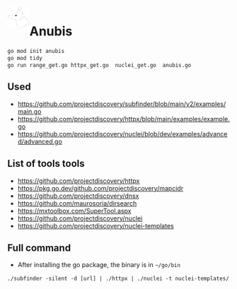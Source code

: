 <img align="left" width="50" height="50" src="anubis.png" alt="Anubis">

# Anubis
```
go mod init anubis
go mod tidy
go run range_get.go httpx_get.go  nuclei_get.go  anubis.go
```

## Used

* https://github.com/projectdiscovery/subfinder/blob/main/v2/examples/main.go
* https://github.com/projectdiscovery/httpx/blob/main/examples/example.go
* https://github.com/projectdiscovery/nuclei/blob/dev/examples/advanced/advanced.go


## List of tools tools

* https://github.com/projectdiscovery/httpx
* https://pkg.go.dev/github.com/projectdiscovery/mapcidr
* https://github.com/projectdiscovery/dnsx
* https://github.com/maurosoria/dirsearch
* https://mxtoolbox.com/SuperTool.aspx
* https://github.com/projectdiscovery/nuclei
* https://github.com/projectdiscovery/nuclei-templates

## Full command
* After installing the go package, the binary is in `~/go/bin`

```
./subfinder -silent -d [url] | ./httpx | ./nuclei -t nuclei-templates/

```